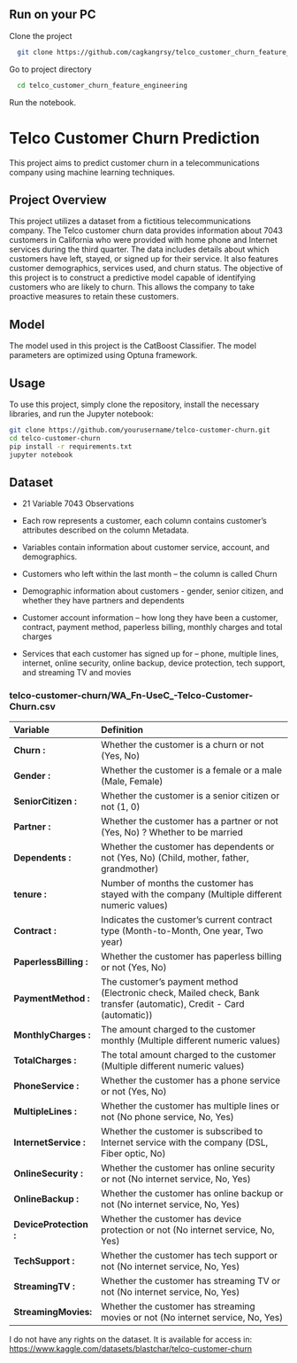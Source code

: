 
## Run on your PC

Clone the project

```bash
  git clone https://github.com/cagkangrsy/telco_customer_churn_feature_engineering
```

Go to project directory

```bash
  cd telco_customer_churn_feature_engineering
```

Run the notebook.

# Telco Customer Churn Prediction

This project aims to predict customer churn in a telecommunications company using machine learning techniques.

## Project Overview

This project utilizes a dataset from a fictitious telecommunications company. The Telco customer churn data provides information about 7043 customers in California who were provided with home phone and Internet services during the third quarter. The data includes details about which customers have left, stayed, or signed up for their service. It also features customer demographics, services used, and churn status. The objective of this project is to construct a predictive model capable of identifying customers who are likely to churn. This allows the company to take proactive measures to retain these customers.


## Model

The model used in this project is the CatBoost Classifier. The model parameters are optimized using Optuna framework.

## Usage

To use this project, simply clone the repository, install the necessary libraries, and run the Jupyter notebook:

```bash
git clone https://github.com/yourusername/telco-customer-churn.git
cd telco-customer-churn
pip install -r requirements.txt
jupyter notebook
```

## Dataset

* 21 Variable 7043 Observations

* Each row represents a customer, each column contains customer’s attributes described on the column Metadata.

* Variables contain information about customer service, account, and demographics.

* Customers who left within the last month – the column is called Churn

* Demographic information about customers - gender, senior citizen, and whether they have partners and dependents

* Customer account information – how long they have been a customer, contract, payment method, paperless billing, monthly charges and total charges

* Services that each customer has signed up for – phone, multiple lines, internet, online security, online backup, device protection, tech support, and streaming TV and movies

### telco-customer-churn/WA_Fn-UseC_-Telco-Customer-Churn.csv

| **Variable** | **Definition** |
| :-------- | :------- |
| **Churn :** | Whether the customer is a churn or not (Yes, No) |
| **Gender :** | Whether the customer is a female or a male (Male, Female) |
| **SeniorCitizen :** | Whether the customer is a senior citizen or not (1, 0) |
| **Partner :** | Whether the customer has a partner or not (Yes, No) ? Whether to be married |
| **Dependents  :** | Whether the customer has dependents or not (Yes, No) (Child, mother, father, grandmother) |
| **tenure :** | Number of months the customer has stayed with the company (Multiple different numeric values) |
| **Contract  :** | Indicates the customer’s current contract type (Month-to-Month, One year, Two year) |
| **PaperlessBilling :** |Whether the customer has paperless billing or not (Yes, No) |
| **PaymentMethod :** | The customer’s payment method (Electronic check, Mailed check, Bank transfer (automatic), Credit - Card (automatic)) |
| **MonthlyCharges :** | The amount charged to the customer monthly (Multiple different numeric values) |
| **TotalCharges :** | The total amount charged to the customer (Multiple different numeric values)|
| **PhoneService :** | Whether the customer has a phone service or not (Yes, No)|
| **MultipleLines :** | Whether the customer has multiple lines or not (No phone service, No, Yes)|
| **InternetService  :** | Whether the customer is subscribed to Internet service with the company (DSL, Fiber optic, No)|
| **OnlineSecurity :** |Whether the customer has online security or not (No internet service, No, Yes)|
| **OnlineBackup :** | Whether the customer has online backup or not (No internet service, No, Yes)|
| **DeviceProtection :** |Whether the customer has device protection or not (No internet service, No, Yes)|
| **TechSupport :** |Whether the customer has tech support or not (No internet service, No, Yes)|
| **StreamingTV :** | Whether the customer has streaming TV or not (No internet service, No, Yes)|
| **StreamingMovies:**| Whether the customer has streaming movies or not (No internet service, No, Yes)|

I do not have any rights on the dataset. It is available for access in:  
https://www.kaggle.com/datasets/blastchar/telco-customer-churn
